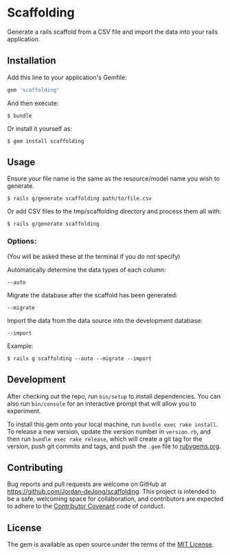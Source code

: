 # Scaffolding

Generate a rails scaffold from a CSV file and import the data into your rails application.

## Installation

Add this line to your application's Gemfile:

```ruby
gem 'scaffolding'
```

And then execute:

    $ bundle

Or install it yourself as:

    $ gem install scaffolding

## Usage

Ensure your file name is the same as the resource/model name you wish to generate.

    $ rails g/generate scaffolding path/to/file.csv

Or add CSV files to the tmp/scaffolding directory and process them all with:

    $ rails g/generate scaffolding

### Options:
(You will be asked these at the terminal if you do not specify)

Automatically determine the data types of each column:

    --auto

Migrate the database after the scaffold has been generated:

    --migrate

Import the data from the data source into the development database:

    --import

Example:

    $ rails g scaffolding --auto --migrate --import

## Development

After checking out the repo, run `bin/setup` to install dependencies. You can also run `bin/console` for an interactive prompt that will allow you to experiment.

To install this gem onto your local machine, run `bundle exec rake install`. To release a new version, update the version number in `version.rb`, and then run `bundle exec rake release`, which will create a git tag for the version, push git commits and tags, and push the `.gem` file to [rubygems.org](https://rubygems.org).

## Contributing

Bug reports and pull requests are welcome on GitHub at https://github.com/Jordan-deJong/scaffolding. This project is intended to be a safe, welcoming space for collaboration, and contributors are expected to adhere to the [Contributor Covenant](contributor-covenant.org) code of conduct.


## License

The gem is available as open source under the terms of the [MIT License](http://opensource.org/licenses/MIT).
